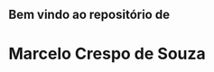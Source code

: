 ## **Bem vindo ao repositório de**
# **Marcelo Crespo de Souza**

<!---
marcelocrespo/marcelocrespo is a ✨ special ✨ repository because its `README.md` (this file) appears on your GitHub profile.
You can click the Preview link to take a look at your changes.
--->
